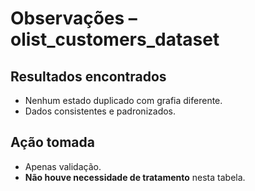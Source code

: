 # Observações – olist_customers_dataset

## Resultados encontrados
- Nenhum estado duplicado com grafia diferente.  
- Dados consistentes e padronizados.

## Ação tomada
- Apenas validação.  
- **Não houve necessidade de tratamento** nesta tabela.
